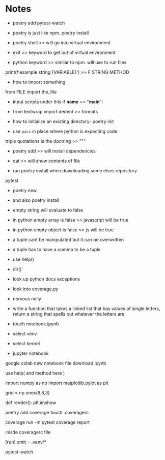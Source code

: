 # Notes

- poetry add pytest-watch
- poetry is just like npm. poetry install
- poetry shell >> will go into virtual environment

- exit >> keyword to get out of virtual environment
- python keyword >> similar to npm. will use to run files

print(f'example string {VARIABLE}') >> F STRING METHOD

- how to import something

from FILE import the_file

- input scripts under this
  if **name** == "**main**":

- from textwrap import dedent >> formats

- how to initialize an existing directory- poetry init

- use `pass` in place where python is expecting code

triple quotations is the doctring >> """

- poetry add >> will install dependencies

- cat >> will show contents of file

- run poetry install when downloading some elses repository

pytest

- poetry new
- and also poetry install

- empty string will evaluate to false
- in python empty array is false >> javascript will be true
- in python empty object is false >> js will be true

- a tuple cant be manipulated but it can be overwritten
- a tuple has to have a comma to be a tuple

- use help()
- dir()

- look up python docs exceptions

- look into coverage.py

- nervous nelly

- write a function that takes a linked list that has values of single letters, return a string that spells out whatever the letters are.

- touch notebook.ipynb
- select venv
- select kernel
- jupyter notebook

google colab
new notebook
file
download ipynb

use help( and method here )

import numpy as np
import matplotlib.pylot as plt

grid = np.ones(8,8,3)

def render():
plt.imshow

poetry add coverage
touch .coveragerc

coverage run -m pytest
coverage report

inisde coveragerc file

[run]
omit =
.venv/\*

pytest-watch

